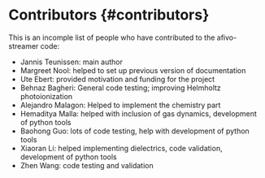 # Contributors {#contributors}

This is an incomple list of people who have contributed to the afivo-streamer code:

* Jannis Teunissen: main author
* Margreet Nool: helped to set up previous version of documentation
* Ute Ebert: provided motivation and funding for the project
* Behnaz Bagheri: General code testing; improving Helmholtz photoionization
* Alejandro Malagon: Helped to implement the chemistry part
* Hemaditya Malla: helped with inclusion of gas dynamics, development of python tools
* Baohong Guo: lots of code testing, help with development of python tools
* Xiaoran Li: helped implementing dielectrics, code validation, development of python tools
* Zhen Wang: code testing and validation
